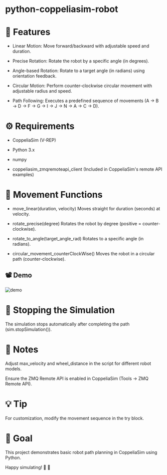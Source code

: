 # python-coppeliasim-robot


# 🚀 Features
- Linear Motion: Move forward/backward with adjustable speed and duration.

- Precise Rotation: Rotate the robot by a specific angle (in degrees).

- Angle-based Rotation: Rotate to a target angle (in radians) using orientation feedback.

- Circular Motion: Perform counter-clockwise circular movement with adjustable radius and speed.

- Path Following: Executes a predefined sequence of movements (A → B → D → F → G → I → J → N → A → C → D).

# ⚙️ Requirements
- CoppeliaSim (V-REP)

- Python 3.x

- numpy

- coppeliasim_zmqremoteapi_client (Included in CoppeliaSim's remote API examples)


# 🔄 Movement Functions

- move_linear(duration, velocity)                    Moves straight for duration (seconds) at velocity.

- rotate_precise(degree)	                           Rotates the robot by degree (positive = counter-clockwise).

- rotate_to_angle(target_angle_rad)	                 Rotates to a specific angle (in radians).

- circular_movement_counterClockWise()	             Moves the robot in a circular path (counter-clockwise).

## 📽 Demo

![demo](demo.gif)



# 🛑 Stopping the Simulation
The simulation stops automatically after completing the path (sim.stopSimulation()).

# 📌 Notes
Adjust max_velocity and wheel_distance in the script for different robot models.

Ensure the ZMQ Remote API is enabled in CoppeliaSim (Tools → ZMQ Remote API).



# 💡 Tip
For customization, modify the movement sequence in the try block.

# 🎯 Goal
This project demonstrates basic robot path planning in CoppeliaSim using Python.

 Happy simulating! 🤖 🚀


